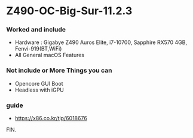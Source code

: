# Z490-OC-Big-Sur-11.2.3

### Worked and include
- Hardware : Gigabye Z490 Auros Elite, i7-10700, Sapphire RX570 4GB, Fenvi-919(BT,WiFi)
- All General macOS Features
 
### Not include or More Things you can
- Opencore GUI Boot
- Headless with iGPU

### guide
- https://x86.co.kr/tip/6018676

FIN.
